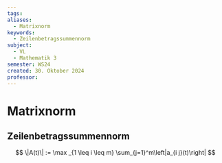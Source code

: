 ```yaml
---
tags: 
aliases:
  - Matrixnorm
keywords:
  - Zeilenbetragssummennorm
subject:
  - VL
  - Mathematik 3
semester: WS24
created: 30. Oktober 2024
professor:
---
```

 
# Matrixnorm

## Zeilenbetragssummennorm

$$
\|A(t)\| := \max _{1 \leq i \leq m} \sum_{j=1}^m\left|a_{i j}(t)\right|
$$